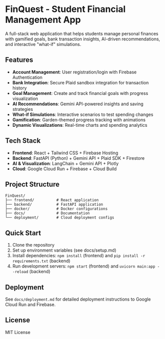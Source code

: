 # FinQuest - Student Financial Management App

A full-stack web application that helps students manage personal finances with gamified goals, bank transaction insights, AI-driven recommendations, and interactive "what-if" simulations.

## Features

- **Account Management**: User registration/login with Firebase Authentication
- **Bank Integration**: Secure Plaid sandbox integration for transaction history
- **Goal Management**: Create and track financial goals with progress visualization
- **AI Recommendations**: Gemini API-powered insights and saving strategies
- **What-if Simulations**: Interactive scenarios to test spending changes
- **Gamification**: Garden-themed progress tracking with animations
- **Dynamic Visualizations**: Real-time charts and spending analytics

## Tech Stack

- **Frontend**: React + Tailwind CSS + Firebase Hosting
- **Backend**: FastAPI (Python) + Gemini API + Plaid SDK + Firestore
- **AI & Visualization**: LangChain + Gemini API + Plotly
- **Cloud**: Google Cloud Run + Firebase + Cloud Build

## Project Structure

```
FinQuest/
├── frontend/          # React application
├── backend/           # FastAPI application
├── docker/            # Docker configurations
├── docs/              # Documentation
└── deployment/        # Cloud deployment configs
```

## Quick Start

1. Clone the repository
2. Set up environment variables (see docs/setup.md)
3. Install dependencies: `npm install` (frontend) and `pip install -r requirements.txt` (backend)
4. Run development servers: `npm start` (frontend) and `uvicorn main:app --reload` (backend)

## Deployment

See `docs/deployment.md` for detailed deployment instructions to Google Cloud Run and Firebase.

## License

MIT License
